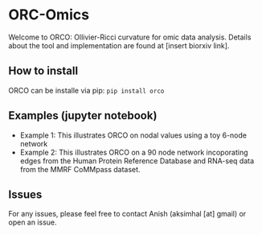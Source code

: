# ORC-Omics 

Welcome to ORCO: Ollivier-Ricci curvature for omic data analysis. Details about the tool and implementation are found at [insert biorxiv link]. 

## How to install 
ORCO can be installe via pip: ```pip install orco``` 

## Examples (jupyter notebook)
* Example 1: This illustrates ORCO on nodal values using a toy 6-node network 
* Example 2: This illustrates ORCO on a 90 node network incoporating edges from the Human Protein Reference Database and RNA-seq data from the MMRF CoMMpass dataset.

## Issues 
For any issues, please feel free to contact Anish (aksimhal [at] gmail) or open an issue. 